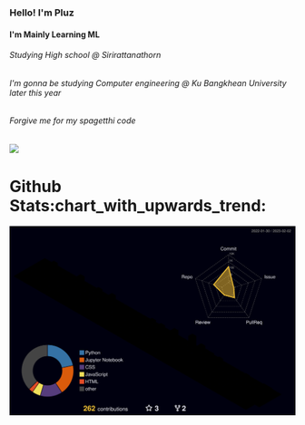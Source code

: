 

<h3>Hello! I'm Pluz</h3>

<h4>I'm Mainly Learning ML</h4>
<h6>Studying High school @ Sirirattanathorn</h6>
<h6>I'm gonna be studying Computer engineering @ Ku Bangkhean University later this year</h6>
<h6> Forgive me for my spagetthi code</h6>




<p>
  <a href="https://youtu.be/3ijkvUYwJhU">
    <img  src='https://i.pinimg.com/originals/b1/4f/44/b14f44d585811216adcc0c2624814afc.jpg'/>
  </a>
</p>


<h1>Github Stats:chart_with_upwards_trend:</h1>


![](./profile-3d-contrib/profile-night-rainbow.svg)





